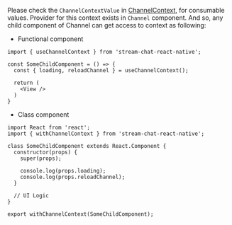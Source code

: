 Please check the `ChannelContextValue` in [ChannelContext](https://github.com/GetStream/stream-chat-react-native/blob/master/src/contexts/channelContext/ChannelContext.md), for consumable values.
Provider for this context exists in `Channel` component. And so, any child component of Channel
can get access to context as following:

- Functional component

```tsx static
import { useChannelContext } from 'stream-chat-react-native';

const SomeChildComponent = () => {
  const { loading, reloadChannel } = useChannelContext();

  return (
    <View />
  )
}
```

- Class component

```tsx static
import React from 'react';
import { withChannelContext } from 'stream-chat-react-native';

class SomeChildComponent extends React.Component {
  constructor(props) {
    super(props);

    console.log(props.loading);
    console.log(props.reloadChannel);
  }

  // UI Logic
}

export withChannelContext(SomeChildComponent);
```